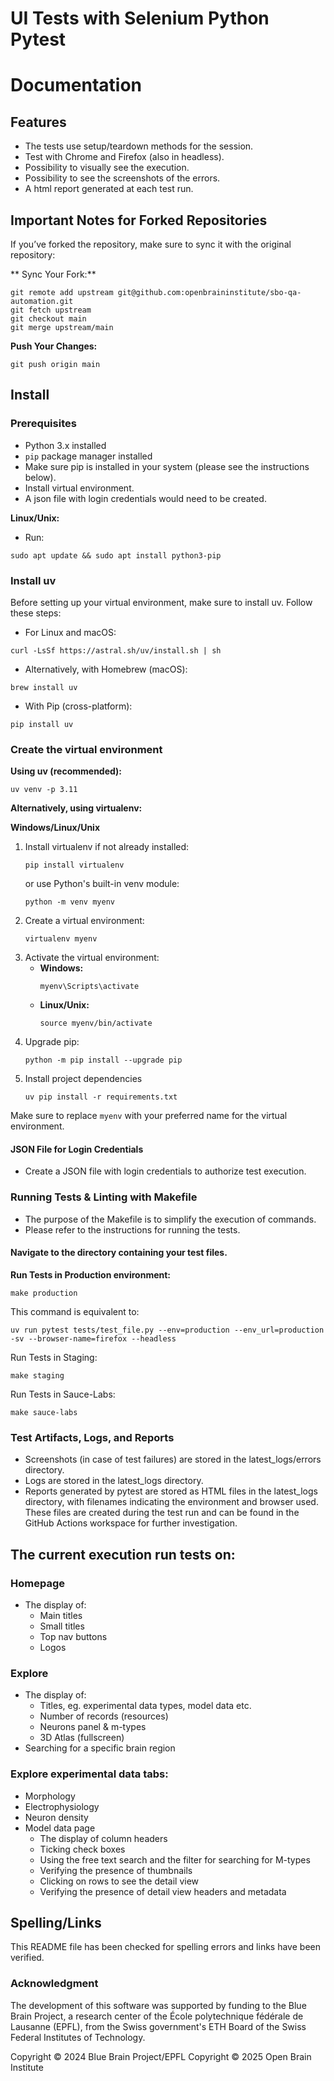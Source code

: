 # UI Tests with Selenium Python Pytest
# Documentation

## Features
- The tests use setup/teardown methods for the session. 
- Test with Chrome and Firefox (also in headless).
- Possibility to visually see the execution.
- Possibility to see the screenshots of the errors.
- A html report generated at each test run.

## Important Notes for Forked Repositories
If you’ve forked the repository, make sure to sync it with the original repository:

** Sync Your Fork:** 

```
git remote add upstream git@github.com:openbraininstitute/sbo-qa-automation.git
git fetch upstream
git checkout main
git merge upstream/main
```

**Push Your Changes:**
 ```
 git push origin main
```


## Install
### Prerequisites
- Python 3.x installed
- ```pip``` package manager installed
- Make sure pip is installed in your system (please see the instructions below).
- Install virtual environment.
- A json file with login credentials would need to be created. 

**Linux/Unix:**
- Run: 
```
sudo apt update && sudo apt install python3-pip
```

### Install uv
Before setting up your virtual environment, make sure to install uv.
Follow these steps:

- For Linux and macOS:
```
curl -LsSf https://astral.sh/uv/install.sh | sh
```

- Alternatively, with Homebrew (macOS):
```
brew install uv
```

- With Pip (cross-platform):
```
pip install uv
```

### Create the virtual environment

**Using uv (recommended):**
```
uv venv -p 3.11
```

**Alternatively, using virtualenv:**

**Windows/Linux/Unix**
1. Install virtualenv if not already installed: 
    ```
    pip install virtualenv
    ```
   or use Python's built-in venv module:
    ```
    python -m venv myenv
2. Create a virtual environment:
    ```
    virtualenv myenv
    ```
3. Activate the virtual environment:
    - **Windows:**
        ```
        myenv\Scripts\activate
        ```
    - **Linux/Unix:**
        ```
        source myenv/bin/activate
        ```
4. Upgrade pip:
    ```
    python -m pip install --upgrade pip
    ```
5. Install project dependencies
    ```
    uv pip install -r requirements.txt
    ```
   
Make sure to replace `myenv` with your preferred name for the virtual environment.

#### JSON File for Login Credentials
- Create a JSON file with login credentials to authorize test execution.

### Running Tests & Linting with Makefile
- The purpose of the Makefile is to simplify the execution of commands.
- Please refer to the instructions for running the tests.

#### Navigate to the directory containing your test files. 

**Run Tests in Production environment:** 

```
make production
```
This command is equivalent to:
```
uv run pytest tests/test_file.py --env=production --env_url=production -sv --browser-name=firefox --headless
```

Run Tests in Staging:
```commandline
make staging
```

Run Tests in Sauce-Labs:
```commandline
make sauce-labs
```

### Test Artifacts, Logs, and Reports
* Screenshots (in case of test failures) are stored in the latest_logs/errors directory.
* Logs are stored in the latest_logs directory.
* Reports generated by pytest are stored as HTML files in the latest_logs directory,
with filenames indicating the environment and browser used.
These files are created during the test run and can be found in the GitHub Actions 
workspace for further investigation.


## The current execution run tests on:

### Homepage
* The display of: 
  * Main titles
  * Small titles
  * Top nav buttons
  * Logos
  

### Explore 
  * The display of:
    * Titles, eg. experimental data types, model data etc.
    * Number of records (resources)
    * Neurons panel & m-types
    * 3D Atlas (fullscreen)
  * Searching for a specific brain region
  

### Explore experimental data tabs:
* Morphology
* Electrophysiology
* Neuron density
* Model data page
  * The display of column headers
  * Ticking check boxes
  * Using the free text search and the filter for searching for M-types
  * Verifying the presence of thumbnails
  * Clicking on rows to see the detail view
  * Verifying the presence of detail view headers and metadata

## Spelling/Links

This README file has been checked for spelling errors and links have been verified.

### Acknowledgment

The development of this software was supported by funding to the Blue Brain Project, 
a research center of the École polytechnique fédérale de Lausanne (EPFL), from the Swiss government's ETH Board of the Swiss Federal Institutes of Technology.

Copyright © 2024 Blue Brain Project/EPFL
Copyright © 2025 Open Brain Institute
